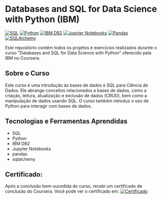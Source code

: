 # Databases and SQL for Data Science with Python (IBM)
[![SQL](https://img.shields.io/badge/SQL-4479A1?style=for-the-badge&logo=sql&logoColor=white)](https://pt.wikipedia.org/wiki/SQL)
[![Python](https://img.shields.io/badge/Python-3776AB?style=for-the-badge&logo=python&logoColor=white)](https://www.python.org/)
[![IBM DB2](https://img.shields.io/badge/IBM_DB2-054ADA?style=for-the-badge&logo=ibm&logoColor=white)](https://www.ibm.com/cloud/db2)
[![Jupyter Notebooks](https://img.shields.io/badge/Jupyter_Notebooks-F37626?style=for-the-badge&logo=jupyter&logoColor=white)](https://jupyter.org/)
[![Pandas](https://img.shields.io/badge/Pandas-150458?style=for-the-badge&logo=pandas&logoColor=white)](https://pandas.pydata.org/)
[![SQLAlchemy](https://img.shields.io/badge/SQLAlchemy-FF0000?style=for-the-badge&logo=sqlalchemy&logoColor=white)](https://www.sqlalchemy.org/)


Este repositório contém todos os projetos e exercícios realizados durante o curso "Databases and SQL for Data Science with Python" oferecido pela IBM no Coursera.

## Sobre o Curso

Este curso é uma introdução às bases de dados e SQL para Ciência de Dados. Ele abrange conceitos relacionados a bases de dados, como a criação, leitura, atualização e exclusão de dados (CRUD), bem como a manipulação de dados usando SQL. O curso também introduz o uso de Python para interagir com bases de dados.

## Tecnologias e Ferramentas Aprendidas

- SQL
- Python
- IBM DB2
- Jupyter Notebooks
- pandas
- sqlalchemy

## Certificado:
Após a conclusão bem-sucedida do curso, recebi um certificado de conclusão do Coursera. Você pode ver o certificado em: [![Certificado](https://img.shields.io/badge/Certificado-IBM%20Data%20Science-blue)](https://coursera.org/share/d2af0f2ea974e424ed664d2987328940)

